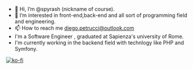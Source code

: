 - 👋 Hi, I’m @spyrash (nickname of course).
- 👀 I’m interested in front-end,back-end and all sort of programming field and engineering.
- 📫 How to reach me diego.petrucci@outlook.com
- I'm a Software Engineer , graduated at Sapienza's university of Rome.
- I'm currently working in the backend field with technlogy like PHP and Symfony.


[![ko-fi](https://ko-fi.com/img/githubbutton_sm.svg)](https://ko-fi.com/W7W11F9Z4G)
